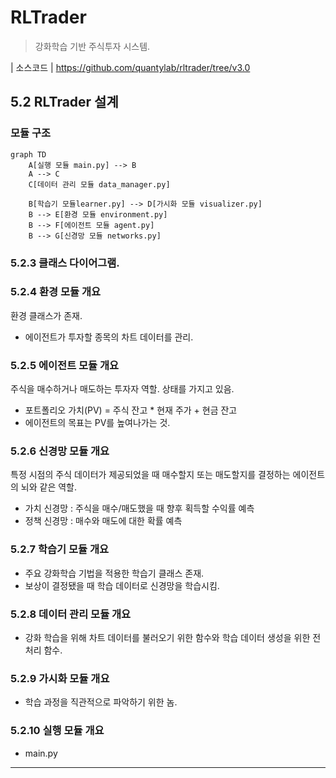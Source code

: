 # RLTrader
> 강화학습 기반 주식투자 시스템.

| 소스코드
| https://github.com/quantylab/rltrader/tree/v3.0

## 5.2 RLTrader 설계
### 모듈 구조
```mermaid
graph TD
    A[실행 모듈 main.py] --> B
    A --> C
    C[데이터 관리 모듈 data_manager.py]

    B[학습기 모듈learner.py] --> D[가시화 모듈 visualizer.py]
    B --> E[환경 모듈 environment.py]
    B --> F[에이전트 모듈 agent.py]
    B --> G[신경망 모듈 networks.py]
```

### 5.2.3 클래스 다이어그램.

### 5.2.4 환경 모듈 개요
환경 클래스가 존재.
- 에이전트가 투자할 종목의 차트 데이터를 관리.

### 5.2.5 에이전트 모듈 개요
주식을 매수하거나 매도하는 투자자 역할.
상태를 가지고 있음.
- 포트폴리오 가치(PV) = 주식 잔고 * 현재 주가 + 현금 잔고
- 에이전트의 목표는 PV를 높여나가는 것.

### 5.2.6 신경망 모듈 개요
특정 시점의 주식 데이터가 제공되었을 때 매수할지 또는 매도할지를 결정하는 에이전트의 뇌와 같은 역할.
- 가치 신경망 : 주식을 매수/매도했을 때 향후 획득할 수익률 예측
- 정책 신경망 : 매수와 매도에 대한 확률 예측

### 5.2.7 학습기 모듈 개요
- 주요 강화학습 기법을 적용한 학습기 클래스 존재.
- 보상이 결정됐을 때 학습 데이터로 신경망을 학습시킴.

### 5.2.8 데이터 관리 모듈 개요
- 강화 학습을 위해 차트 데이터를 불러오기 위한 함수와 학습 데이터 생성을 위한 전처리 함수.

### 5.2.9 가시화 모듈 개요
- 학습 과정을 직관적으로 파악하기 위한 놈.

### 5.2.10 실행 모듈 개요
- main.py

---
